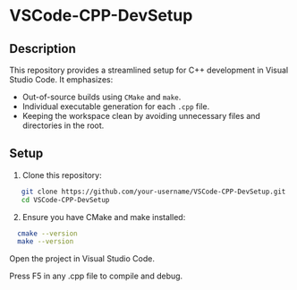 # VSCode-CPP-DevSetup

## Description

This repository provides a streamlined setup for C++ development in Visual Studio Code. It emphasizes:
- Out-of-source builds using `CMake` and `make`.
- Individual executable generation for each `.cpp` file.
- Keeping the workspace clean by avoiding unnecessary files and directories in the root.

## Setup

1. Clone this repository:
```bash
   git clone https://github.com/your-username/VSCode-CPP-DevSetup.git
   cd VSCode-CPP-DevSetup
```

2. Ensure you have CMake and make installed:
```bash
  cmake --version
  make --version
```
Open the project in Visual Studio Code.

Press F5 in any .cpp file to compile and debug.

